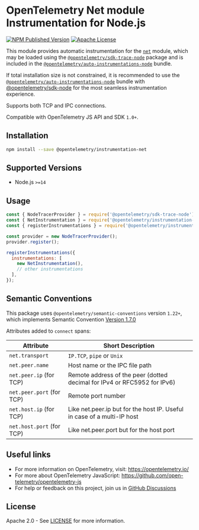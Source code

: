 # OpenTelemetry Net module Instrumentation for Node.js

[![NPM Published Version][npm-img]][npm-url]
[![Apache License][license-image]][license-image]

This module provides automatic instrumentation for the [`net`](http://nodejs.org/dist/latest/docs/api/net.html) module, which may be loaded using the [`@opentelemetry/sdk-trace-node`](https://github.com/open-telemetry/opentelemetry-js/tree/main/packages/opentelemetry-sdk-trace-node) package and is included in the [`@opentelemetry/auto-instrumentations-node`](https://www.npmjs.com/package/@opentelemetry/auto-instrumentations-node) bundle.

If total installation size is not constrained, it is recommended to use the [`@opentelemetry/auto-instrumentations-node`](https://www.npmjs.com/package/@opentelemetry/auto-instrumentations-node) bundle with [@opentelemetry/sdk-node](`https://www.npmjs.com/package/@opentelemetry/sdk-node`) for the most seamless instrumentation experience.

Supports both TCP and IPC connections.

Compatible with OpenTelemetry JS API and SDK `1.0+`.

## Installation

```bash
npm install --save @opentelemetry/instrumentation-net
```

## Supported Versions

- Node.js `>=14`

## Usage

```js
const { NodeTracerProvider } = require('@opentelemetry/sdk-trace-node');
const { NetInstrumentation } = require('@opentelemetry/instrumentation-net');
const { registerInstrumentations } = require('@opentelemetry/instrumentation');

const provider = new NodeTracerProvider();
provider.register();

registerInstrumentations({
  instrumentations: [
    new NetInstrumentation(),
    // other instrumentations
  ],
});
```

## Semantic Conventions

This package uses `@opentelemetry/semantic-conventions` version `1.22+`, which implements Semantic Convention [Version 1.7.0](https://github.com/open-telemetry/opentelemetry-specification/blob/v1.7.0/semantic_conventions/README.md)

Attributes added to `connect` spans:

| Attribute                 | Short Description                                                        |
|---------------------------|--------------------------------------------------------------------------|
| `net.transport`           | `IP.TCP`, `pipe` or `Unix`                                               |
| `net.peer.name`           | Host name or the IPC file path                                           |
| `net.peer.ip` (for TCP)   | Remote address of the peer (dotted decimal for IPv4 or RFC5952 for IPv6) |
| `net.peer.port` (for TCP) | Remote port number                                                       |
| `net.host.ip` (for TCP)   | Like net.peer.ip but for the host IP. Useful in case of a multi-IP host  |
| `net.host.port` (for TCP) | Like net.peer.port but for the host port                                 |

## Useful links

- For more information on OpenTelemetry, visit: <https://opentelemetry.io/>
- For more about OpenTelemetry JavaScript: <https://github.com/open-telemetry/opentelemetry-js>
- For help or feedback on this project, join us in [GitHub Discussions][discussions-url]

## License

Apache 2.0 - See [LICENSE][license-url] for more information.

[discussions-url]: https://github.com/open-telemetry/opentelemetry-js/discussions
[license-url]: https://github.com/open-telemetry/opentelemetry-js-contrib/blob/main/LICENSE
[license-image]: https://img.shields.io/badge/license-Apache_2.0-green.svg?style=flat
[npm-url]: https://www.npmjs.com/package/@opentelemetry/instrumentation-net
[npm-img]: https://badge.fury.io/js/%40opentelemetry%2Finstrumentation-net.svg
